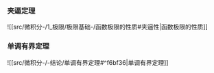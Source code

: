 

### 夹逼定理
![[src/微积分-/1_极限/极限基础-/函数极限的性质#夹逼性|函数极限的性质]]

### 单调有界定理
![[src/微积分-/-结论/单调有界定理#^f6bf36|单调有界定理]]


